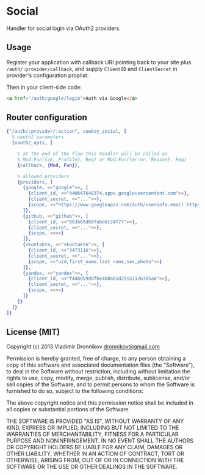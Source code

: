 Social
==============

Handler for social login via OAuth2 providers.

Usage
--------------

Register your application with callback URI pointing back to your site plus `/auth/:provider/callback`, and supply `ClientID` and `ClientSecret` in provider's configuration proplist.

Then in your client-side code:
```html
<a href="/auth/google/login">Auth via Google</a>
```

Router configuration
--------------

```erlang
{"/auth/:provider/:action", cowboy_social, [
  % oauth2 parameters
  {oauth2_opts, [

    % at the end of the flow this handler will be called as
    % Mod:Fun({ok, Profile}, Req) or Mod:Fun({error, Reason}, Req)
    {callback, {Mod, Fun}},

    % allowed providers
    {providers, [
      {google, <<"google">>, [
        {client_id, <<"440647648374.apps.googleusercontent.com">>},
        {client_secret, <<"...">>},
        {scope, <<"https://www.googleapis.com/auth/userinfo.email https://www.googleapis.com/auth/userinfo.profile">>}
      ]},
      {github, <<"github">>, [
        {client_id, <<"883b68d607abddc24f77">>},
        {client_secret, <<"...">>},
        {scope, <<>>}
      ]},
      {vkontakte, <<"vkontakte">>, [
        {client_id, <<"3473116">>},
        {client_secret, <<"...">>},
        {scope, <<"uid,first_name,last_name,sex,photo">>}
      ]},
      {yandex, <<"yandex">>, [
        {client_id, <<"f44bd59ddfbe408ab1d29151126385a6">>},
        {client_secret, <<"...">>},
        {scope, <<>>}
      ]}
    ]}
  ]}
]}
```

License (MIT)
-------

Copyright (c) 2013 Vladimir Dronnikov <dronnikov@gmail.com>

Permission is hereby granted, free of charge, to any person obtaining a copy of
this software and associated documentation files (the "Software"), to deal in
the Software without restriction, including without limitation the rights to
use, copy, modify, merge, publish, distribute, sublicense, and/or sell copies of
the Software, and to permit persons to whom the Software is furnished to do so,
subject to the following conditions:

The above copyright notice and this permission notice shall be included in all
copies or substantial portions of the Software.

THE SOFTWARE IS PROVIDED "AS IS", WITHOUT WARRANTY OF ANY KIND, EXPRESS OR
IMPLIED, INCLUDING BUT NOT LIMITED TO THE WARRANTIES OF MERCHANTABILITY, FITNESS
FOR A PARTICULAR PURPOSE AND NONINFRINGEMENT. IN NO EVENT SHALL THE AUTHORS OR
COPYRIGHT HOLDERS BE LIABLE FOR ANY CLAIM, DAMAGES OR OTHER LIABILITY, WHETHER
IN AN ACTION OF CONTRACT, TORT OR OTHERWISE, ARISING FROM, OUT OF OR IN
CONNECTION WITH THE SOFTWARE OR THE USE OR OTHER DEALINGS IN THE SOFTWARE.
